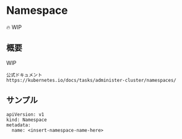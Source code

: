 # Namespace

:fire: WIP

## 概要

WIP

```
公式ドキュメント
https://kubernetes.io/docs/tasks/administer-cluster/namespaces/
```

## サンプル

```
apiVersion: v1
kind: Namespace
metadata:
  name: <insert-namespace-name-here>
```
